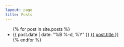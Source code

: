 ```yaml
---
layout: page
title: Posts
---
```


<ul>
  {% for post in site.posts %}
    <li>
       {{ post.date | date: "%B %-d, %Y" }} <a href="{{ post.url }}">{{ post.title }}</a>
    </li>
  {% endfor %}
</ul>
